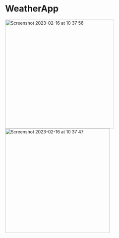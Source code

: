 # WeatherApp
<img width="351" alt="Screenshot 2023-02-16 at 10 37 56" src="https://user-images.githubusercontent.com/90601111/219327113-8b9fbe9d-02e4-4d71-9a4d-476a2a72b775.png">
<img width="337" alt="Screenshot 2023-02-16 at 10 37 47" src="https://user-images.githubusercontent.com/90601111/219327151-1701a3e2-7f3d-46d5-af0c-19cb7cff9679.png">
